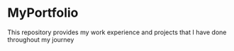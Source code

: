 # MyPortfolio
This repository provides my work experience and projects that I have done throughout my journey
